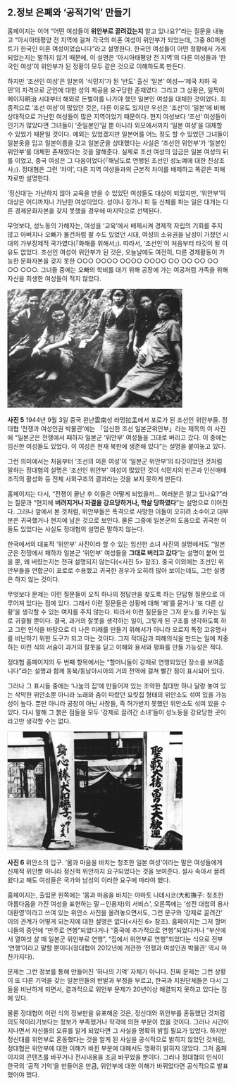 ## 2.정보 은폐와 ‘공적기억’ 만들기

홈페이지는 이어 “어떤 여성들이 **위안부로 끌려갔는지** 알고 있나요?”라는 질문을 내놓고 “아시아태평양 전 지역에 걸쳐 각국의 미혼 여성이 위안부가 되었는데, 그중 80퍼센트가 한국인 미혼 여성이었습니다”라고 설명한다. 한국인 여성들이 어떤 정황에서 가게 되었는지는 말하지 않기 때문에, 이 설명은 ‘아시아태평양 전 지역’의 다른 여성들과 ‘한국인 여성’이 위안부가 된 정황이 모두 같은 것으로 이해하도록 만든다.

하지만 ‘조선인 여성’은 일본의 ‘식민지’가 된 ‘반도’ 출신 ‘일본’ 여성—‘제국 치하 국민’의 자격으로 군인에 대한 성의 제공을 요구당한 존재였다. 그리고 그 상황은, 일찍이 메이지明治 시대부터 해외로 돈벌이를 나가야 했던 일본인 여성을 대체한 것이었다. 최종적으로 ‘조선 여성’이 많았던 것은, 다른 이유도 있지만 우선은 ‘조선’이 ‘일본’에 비해 상대적으로 가난한 여성들이 많은 지역이었기 때문이다. 현지 여성보다 ‘조선’ 여성들이 인기가 많았다면 그녀들이 ‘준일본인’일 뿐 아니라 외모에서까지 ‘일본 여성’을 대체할 수 있었기 때문일 것이다. 예외는 있었겠지만 일본어를 어느 정도 할 수 있었던 그녀들이 일본옷을 입고 일본이름을 갖고 일본군을 상대했다는 사실은 ‘조선인 위안부’가 ‘일본인 위안부’를 대체한 존재였다는 것을 말해준다. 실제로 조선 여성의 임금은 일본 여성의 뒤를 이었고, 중국 여성은 그 다음이었다(『해남도로 연행된 조선인 성노예에 대한 진상조사』). 정대협은 그런 ‘차이’, 다른 지역 여성들과의 근본적 차이를 배제하고 똑같은 피해자로만 설명한다.

‘정신대’는 가난하지 않아 교육을 받을 수 있었던 여성들도 대상이 되었지만, ‘위안부’의 대상은 어디까지나 가난한 여성이었다. 성이나 장기나 피 등 신체를 파는 일은 대개는 다른 경제문화자본을 갖지 못했을 경우에 마지막으로 선택된다.

무엇보다, 성노동의 가해자는, 여성을 ‘교육’에서 배제시켜 경제적 자립의 기회를 주지 않고 아버지나 오빠가 물건처럼 팔 수도 있었던 시대, 여성의 소유권을 남성이 가졌던 시대의 가부장제적 국가였다(『화해를 위해서』). 따라서, ‘조선인’이 처음부터 타깃이 될 이유도 없었다. 조선인 여성이 위안부가 된 것은, 오늘날에도 여전히, 다른 경제활동이 가능한 문화자본을 갖지 못한 ○○○ ○○○○ ○○○○ ○○○○ ○○ ○○ ○○ ○○ ○○ ○○○. 그녀들 중에는 오빠의 학비를 대기 위해 공장에 가는 여공처럼 가족을 위해 자신을 희생한 여성들이 적지 않았다.

![사진 5](images/Image_020.gif)

**사진 5** 1944년 9월 3일 중국 윈난雲南성 라멍拉孟에서 포로가 된 조선인 위안부들. 정대협 ‘전쟁과 여성인권 박물관’에는 「임신한 조선 일본군위안부」라는 제목의 이 사진에 “일본군은 전쟁에서 패하자 일본군 ‘위안부’ 여성들을 그대로 버리고 갔다. 이 중에는 임신한 여성들도 있었다. 이 여성은 현재 북한에 생존해 있다”는 설명을 붙여놓고 있다.

그런 의미에서는 처음부터 ‘조선의 미혼 여성’이 ‘일본군 위안부’의 타깃이었던 것처럼 말하는 정대협의 설명은 ‘조선인 위안부’ 여성이 많았던 것이 식민지의 빈곤과 인신매매조직의 활성화 등 전체 사회구조의 결과라는 것을 보지 못하게 만든다.

홈페이지는 다시, “전쟁이 끝난 후 이들은 어떻게 되었을까… 여러분은 알고 있나요?”라는 질문과 “현지에 **버려지거나 자결을 강요당하거나, 학살 당하였다**”는 설명으로 이어진다. 그러나 앞에서 본 것처럼, 위안부들은 폭격으로 사망한 이들이 오히려 소수이고 대부분은 귀국했거나 현지에 남은 것으로 보인다. 물론 그중에 일본군의 도움으로 귀국한 이들도 있었다는 사실도 정대협의 설명은 말하지 않는다.

한국에서의 대표적 ‘위안부’ 사진이라 할 수 있는 임신한 소녀 사진의 설명에서도 “일본군은 전쟁에서 패하자 일본군 ‘위안부’ 여성들을 **그대로 버리고 갔다**”는 설명이 붙어 있을 뿐, 왜 버렸는지는 전혀 설명되지 않는다(<사진 5> 참조). 중국 이외에는 조선인 위안부들을 연합군이 포로로 수용했고 귀국한 경우가 오히려 많아 보이는데도, 그런 설명은 하지 않는 것이다.

무엇보다 문제는 이런 질문들이 오직 하나의 정답만을 찾도록 하는 단답형 질문으로 이루어져 있다는 점에 있다. 그래서 이런 질문들은 상황에 대해 ‘왜’를 묻거나 ‘또 다른 상황’을 생각할 수 있는 여지를 주지 않는다. 따라서 이런 질문들은 그저 분노를 키우는 일로 귀결될 뿐이다. 결국, 과거의 잘못을 생각하는 일이, 그렇게 된 구조를 생각하도록 하고 그런 인식을 바탕으로 더 나은 미래를 만들기 위해서가 아니라 오로지 특정 고유명사를 비난하기 위한 도구가 되고 마는 것이다. 그저 적대감과 피해의식을 만드는 일에 치중하는 이런 식의 서술이 과거의 잘못을 딛고 이해와 용서와 평화를 만들 가능성은 적다.

정대협 홈페이지의 두 번째 항목에서는 “할머니들이 강제로 연행되었던 장소를 보여줍니다”라는 설명과 함께 동북/동남아시아의 거의 전역에 걸쳐 빨간 점이 표시되어 있다.

그러나 그 표시들 중에는 ‘나눔의 집’에 만들어져 있는 조악한 침대만 하나 달랑 놓여 있는 삭막한 위안소뿐 아니라 노래와 춤이 따랐던 요릿집 형태의 위안소도 섞여 있을 가능성이 높다. 뿐만 아니라 공창이 아닌 사창들, 즉 허가받지 못했던 위안소도 섞여 있을 수 있다. 다시 말해 그 붉은 점들을 모두 ‘강제로 끌려간 소녀’들이 성노동을 강요당한 곳이라고만 생각할 수는 없다.

![사진 6](images/Image_021.png)

**사진 6** 위안소의 입구. ‘몸과 마음을 바치는 청초한 일본 여성’이라는 말은 여성들에게 신체적 위안뿐 아니라 정신적 위안까지 요구되었다는 것을 보여준다. 설사 속아서 끌려왔다고 해도 여성들은 국가와 남성의 이러한 요구에 따라야 했다.

홈페이지는, 출입문 왼쪽에는 ‘몸과 마음을 바치는 야마토 나데시코(大和撫子: 청초한 아름다움을 가진 여성을 표현하는 말－인용자)의 서비스’, 오른쪽에는 ‘성전 대첩의 용사 대환영’이라고 쓰여 있는 위안소 사진을 올려놓으면서도, 그런 문구와 ‘강제로 끌려간’ 이의 관계가 어떻게 되는지에 대한 설명은 없다(<사진 6> 참조). 홈페이지는 그저 할머니들의 증언에 “만주로 연행”되었다거나 “중국에 추가적으로 연행”되었다거나 “부산에서 열여섯 살 때 일본군 위안부로 연행”, “집에서 위안부로 연행”되었다는 식으로 전부 ‘연행’이라고 말할 뿐이다(정대협이 2012년에 개관한 ‘전쟁과 여성인권 박물관’ 역시 마찬가지다).

문제는 그런 정보를 통해 만들어진 ‘하나의 기억’ 자체가 아니다. 진짜 문제는 그런 상황이 또 다른 기억을 갖는 일본인들의 반발과 부정을 부르고, 한국과 지원단체들은 다시 그들을 비난하게 되면서, 결과적으로 위안부 문제가 20년이상 해결되지 못하고 있다는 점에 있다.

물론 정대협이 이런 식의 정보만을 유포해온 것은, 정신대와 위안부를 혼동했던 것처럼 의도적이라기보다는 정보가 부족했거나 착각에 의한 부분이 컸을 것이다. 그러나 시간이 지나면서 자신들의 오류를 알게 되었다면 그 사실을 명확히 밝힐 필요가 있었다. 하지만 정신대를 위안부로 혼동했다는 것을 알게 된 사실을 공식적으로 밝히지 않았던 것처럼, 정대협은 위안부에 대한 이해가 바뀐 부분에 대해서도 명확히 밝히지 않았다. 그저 홈페이지의 콘텐츠를 바꾸거나 전시내용을 조금 바꾸었을 뿐이다. 그러나 정대협의 인식이 한국의 ‘공적 기억’을 만들어온 만큼, 위안부에 대한 이해가 바뀌었다면 공식적으로 발표했어야 했다.

